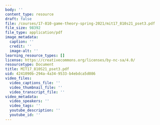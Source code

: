 ```yaml
---
body: ''
content_type: resource
draft: false
file: /courses/17-810-game-theory-spring-2021/mit17_810s21_pset3.pdf
file_size: 98392
file_type: application/pdf
image_metadata:
  caption: ''
  credit: ''
  image-alt: ''
learning_resource_types: []
license: https://creativecommons.org/licenses/by-nc-sa/4.0/
resourcetype: Document
title: MIT17_810S21_pset3.pdf
uid: 4241090b-294a-4a34-9533-b4ebdca5d086
video_files:
  video_captions_file: ''
  video_thumbnail_file: ''
  video_transcript_file: ''
video_metadata:
  video_speakers: ''
  video_tags: ''
  youtube_description: ''
  youtube_id: ''
---
```

